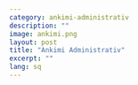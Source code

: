 ```yaml
---
category: ankimi-administrativ
description: ""
image: ankimi.png
layout: post
title: "Ankimi Administrativ"
excerpt: ""
lang: sq
---
```

